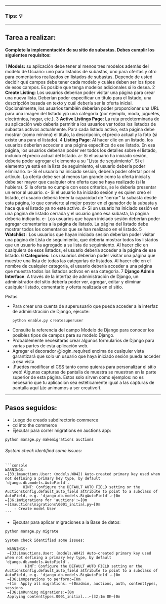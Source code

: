 ***
### Tips: :bulb:

***
## Tarea a realizar:

#### Complete la implementación de su sitio de subastas. Debes cumplir los siguientes requisitos:

1 **Models:** su aplicación debe tener al menos tres modelos además del modelo de Usuario: uno para listados de subastas, uno para ofertas y otro para comentarios realizados en listados de subastas. Depende de usted decidir qué campos debe tener cada modelo y cuáles deben ser los tipos de esos campos. Es posible que tenga modelos adicionales si lo desea.
2 **Create Listing**: Los usuarios deberían poder visitar una página para crear una nueva lista. Deberían poder especificar un título para el listado, una descripción basada en texto y cuál debería ser la oferta inicial. Opcionalmente, los usuarios también deberían poder proporcionar una URL para una imagen del listado y/o una categoría (por ejemplo, moda, juguetes, electrónica, hogar, etc.).
3 **Active Listings Page**: La ruta predeterminada de su aplicación web debería permitir a los usuarios ver todos los listados de subastas activos actualmente. Para cada listado activo, esta página debe mostrar (como mínimo) el título, la descripción, el precio actual y la foto (si existe una para el listado).
4 **Listing Page**: Al hacer clic en un listado, los usuarios deberían acceder a una página específica de ese listado. En esa página, los usuarios deberían poder ver todos los detalles sobre el listado, incluido el precio actual del listado.
        a- Si el usuario ha iniciado sesión, debería poder agregar el elemento a su "Lista de seguimiento". Si el elemento ya está en la lista de seguimiento, el usuario debería poder eliminarlo.
        b- Si el usuario ha iniciado sesión, debería poder ofertar por el artículo. La oferta debe ser al menos tan grande como la oferta inicial y debe ser mayor que cualquier otra oferta que se haya realizado (si la hubiera). Si la oferta no cumple con esos criterios, se le debería presentar un error al usuario.
        c- Si el usuario ha iniciado sesión y es quien creó el listado, el usuario debería tener la capacidad de "cerrar" la subasta desde esta página, lo que convierte al mejor postor en el ganador de la subasta y hace que el listado ya no esté activo.
        d- Si un usuario ha iniciado sesión en una página de listado cerrada y el usuario ganó esa subasta, la página debería indicarlo.
        e- Los usuarios que hayan iniciado sesión deberían poder agregar comentarios a la página de listado. La página del listado debe mostrar todos los comentarios que se han realizado en el listado. 
5 **Watchlist** : Los usuarios que hayan iniciado sesión deberían poder visitar una página de Lista de seguimiento, que debería mostrar todos los listados que un usuario ha agregado a su lista de seguimiento. Al hacer clic en cualquiera de esos listados, el usuario debería acceder a la página de ese listado.
6 **Categories**: Los usuarios deberían poder visitar una página que muestre una lista de todas las categorías de listados. Al hacer clic en el nombre de cualquier categoría, el usuario debería acceder a una página que muestra todos los listados activos en esa categoría.
7 **Django Admin Interface**: A través de la interfaz de administración de Django, un administrador del sitio debería poder ver, agregar, editar y eliminar cualquier listado, comentario y oferta realizada en el sitio.

Pistas

- Para crear una cuenta de superusuario que pueda acceder a la interfaz de administración de Django, ejecute:
     ```python
     python enable.py createsuperuser
     ```
- Consulte la referencia del campo Modelo de Django para conocer los posibles tipos de campos para su modelo Django.
- Probablemente necesitarás crear algunos formularios de Django para varias partes de esta aplicación web.
- Agregar el decorador @login_required encima de cualquier vista garantizará que solo un usuario que haya iniciado sesión pueda acceder a esa vista.
- ¡Puedes modificar el CSS tanto como quieras para personalizar el sitio web! Algunas capturas de pantalla de muestra se muestran en la parte superior de esta página. Estos solo sirven como ejemplos: no es necesario que tu aplicación sea estéticamente igual a las capturas de pantalla aquí (¡te animamos a ser creativo!).
 


***
## Pasos seguidos:

- Luego de creado subdirectorio commerce
-  cd into the commerce
- Ejecutar para correr migrations en auctions app:

```python
python manage.py makemigrations auctions
```
 ###### System check identified some issues:

    ```console
    WARNINGS:
    ←[33;1mauctions.User: (models.W042) Auto-created primary key used when not defining a primary key type, by default 'django.db.models.AutoField'.
            HINT: Configure the DEFAULT_AUTO_FIELD setting or the AuctionsConfig.default_auto_field attribute to point to a subclass of AutoField, e.g. 'django.db.models.BigAutoField'.←[0m
    ←[36;1mMigrations for 'auctions':←[0m
    ←[1mauctions\migrations\0001_initial.py←[0m
        - Create model User
    ```
 
- Ejecutar  para aplicar migraciones a la Base de datos:
```python
python manage.py migrate
```
    System check identified some issues:

   ```console
    WARNINGS:
    ←[33;1mauctions.User: (models.W042) Auto-created primary key used when not defining a primary key type, by default 'django.db.models.AutoField'.
            HINT: Configure the DEFAULT_AUTO_FIELD setting or the AuctionsConfig.default_auto_field attribute to point to a subclass of AutoField, e.g. 'django.db.models.BigAutoField'.←[0m
    ←[36;1mOperations to perform:←[0m
    ←[1m  Apply all migrations: ←[0madmin, auctions, auth, contenttypes, sessions
    ←[36;1mRunning migrations:←[0m
    Applying contenttypes.0001_initial...←[32;1m OK←[0m
   
   ```
   